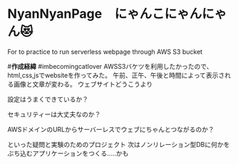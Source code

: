 # NyanNyanPage　にゃんこにゃんにゃん😻
For to practice to run serverless webpage through AWS S3 bucket


#<b>作成経緯</b>
#imbecomingcatlover
AWSS3バケツを利用したかったので、html,css,jsでwebsiteを作ってみた。
午前、正午、午後と時間によって表示される画像と文章が変わる。
ウェブサイトどうこうより

設定はうまくできているか？

セキュリティーは大丈夫なのか？

AWSドメインのURLからサーバーレスでウェブにちゃんとつながるのか？

といった疑問と実験のためのプロジェクト
次はノンリレーション型DBに何かをぶち込むアプリケーションをつくる.....かも

